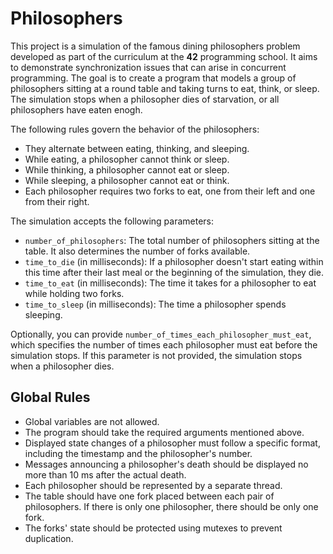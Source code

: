 # Philosophers

This project is a simulation of the famous dining philosophers problem developed as part of the curriculum at the **42** programming school.
It aims to demonstrate synchronization issues that can arise in concurrent programming. The goal is to create a program that models a group of philosophers sitting at a round table and taking turns to eat, think, or sleep. The simulation stops when a philosopher dies of starvation, or all philosophers have eaten enogh.

The following rules govern the behavior of the philosophers:
- They alternate between eating, thinking, and sleeping.
- While eating, a philosopher cannot think or sleep.
- While thinking, a philosopher cannot eat or sleep.
- While sleeping, a philosopher cannot eat or think.
- Each philosopher requires two forks to eat, one from their left and one from their right.

The simulation accepts the following parameters:
- `number_of_philosophers`: The total number of philosophers sitting at the table. It also determines the number of forks available.
- `time_to_die` (in milliseconds): If a philosopher doesn't start eating within this time after their last meal or the beginning of the simulation, they die.
- `time_to_eat` (in milliseconds): The time it takes for a philosopher to eat while holding two forks.
- `time_to_sleep` (in milliseconds): The time a philosopher spends sleeping.

Optionally, you can provide `number_of_times_each_philosopher_must_eat`, which specifies the number of times each philosopher must eat before the simulation stops. If this parameter is not provided, the simulation stops when a philosopher dies.

## Global Rules

- Global variables are not allowed.
- The program should take the required arguments mentioned above.
- Displayed state changes of a philosopher must follow a specific format, including the timestamp and the philosopher's number.
- Messages announcing a philosopher's death should be displayed no more than 10 ms after the actual death.
- Each philosopher should be represented by a separate thread.
- The table should have one fork placed between each pair of philosophers. If there is only one philosopher, there should be only one fork.
- The forks' state should be protected using mutexes to prevent duplication.
